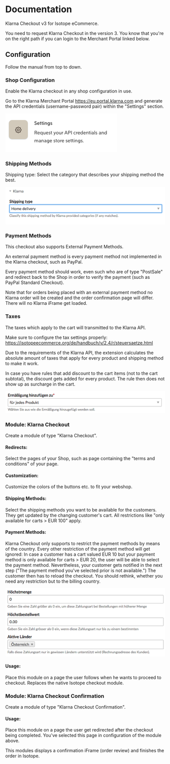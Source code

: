 Documentation
=============

Klarna Checkout v3 for Isotope eCommerce.

You need to request Klarna Checkout in the version 3. You know that you're on the right path if you can login to the Merchant Portal linked below.

Configuration
-------------

Follow the manual from top to down.

### Shop Configuration

Enable the Klarna checkout in any shop configuration in use.

Go to the Klarna Merchant Portal <https://eu.portal.klarna.com> and generate the API credentials (username-password pair) within the "Settings" section.

![klarna-merchant-settings](klarna-merchant-settings.png)

### Shipping Methods

Shipping type: Select the category that describes your shipping method the best.

![shipping-type](shipping-type.png)

### Payment Methods

This checkout also supports External Payment Methods.

An external payment method is every payment method not implemented in the Klarna checkout, such as PayPal.

Every payment method should work, even such who are of type "PostSale" and redirect back to the Shop in order to verify the payment (such as PayPal Standard Checkout).

Note that for orders being placed with an external payment method no Klarna order will be created and the order confirmation page will differ. There will no Klarna iFrame get loaded.

### Taxes

The taxes which apply to the cart will transmitted to the Klarna API.

Make sure to configure the tax settings properly: <https://isotopeecommerce.org/de/handbuch/v/2.4/r/steuersaetze.html>

Due to the requirements of the Klarna API, the extension calculates the absolute amount of taxes that apply for every product and shipping method to make it work.

In case you have rules that add discount to the cart items (not to the cart subtotal), the discount gets added for every product. The rule then does not show up as surcharge in the cart.

![rule-applies-to-products](rule-applies-to-products.png)

### Module: Klarna Checkout

Create a module of type "Klarna Checkout".

#### Redirects:
Select the pages of your Shop, such as page containing the "terms and conditions" of your page.

#### Customization:
Customize the colors of the buttons etc. to fit your webshop.

#### Shipping Methods:
Select the shipping methods you want to be available for the customers. They get updated by the changing customer's cart. All restrictions like "only available for carts > EUR 100" apply.

#### Payment Methods:
Klarna Checkout only supports to restrict the payment methods by means of the country.
Every other restriction of the payment method will get ignored: In case a customer has a cart valued EUR 10 but your payment method is only available for carts > EUR 20, the user will be able to select the payment method. Nevertheless, your customer gets notified in the next step ("The payment method you've selected prior is not available.") The customer then has to reload the checkout. You should rethink, whether you need any restriction but to the billing country.

![payment-restrictions](payment-restrictions.png)

#### Usage:

Place this module on a page the user follows when he wants to proceed to checkout. Replaces the native Isotope checkout module.

### Module: Klarna Checkout Confirmation

Create a module of type "Klarna Checkout Confirmation".

#### Usage:

Place this module on a page the user get redirected after the checkout being completed. You've selected this page in configuration of the module above.

This modules displays a confirmation iFrame (order review) and finishes the order in Isotope.